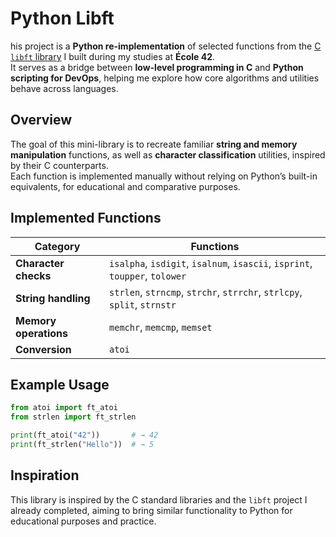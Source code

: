 # Python Libft

his project is a **Python re-implementation** of selected functions from the [C `libft` library](https://github.com/yahyaeb/libft) I built during my studies at **École 42**.  
It serves as a bridge between **low-level programming in C** and **Python scripting for DevOps**, helping me explore how core algorithms and utilities behave across languages.

## Overview

The goal of this mini-library is to recreate familiar **string and memory manipulation** functions, as well as **character classification** utilities, inspired by their C counterparts.  
Each function is implemented manually without relying on Python’s built-in equivalents, for educational and comparative purposes.

## Implemented Functions

| Category | Functions |
|-----------|------------|
| **Character checks** | `isalpha`, `isdigit`, `isalnum`, `isascii`, `isprint`, `toupper`, `tolower` |
| **String handling** | `strlen`, `strncmp`, `strchr`, `strrchr`, `strlcpy`, `split`, `strnstr` |
| **Memory operations** | `memchr`, `memcmp`, `memset` |
| **Conversion** | `atoi` |


## Example Usage

```python
from atoi import ft_atoi
from strlen import ft_strlen

print(ft_atoi("42"))       # → 42
print(ft_strlen("Hello"))  # → 5
```

## Inspiration

This library is inspired by the C standard libraries and the `libft` project I already completed, aiming to bring similar functionality to Python for educational purposes and practice.
